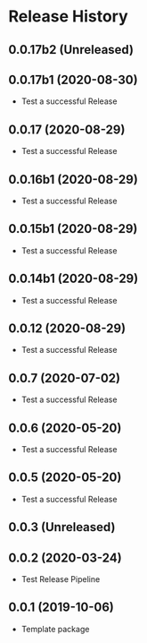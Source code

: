 # Release History

## 0.0.17b2 (Unreleased)


## 0.0.17b1 (2020-08-30)
- Test a successful Release

## 0.0.17 (2020-08-29)
- Test a successful Release

## 0.0.16b1 (2020-08-29)
- Test a successful Release

## 0.0.15b1 (2020-08-29)
- Test a successful Release

## 0.0.14b1 (2020-08-29)
- Test a successful Release

## 0.0.12 (2020-08-29)
- Test a successful Release

## 0.0.7 (2020-07-02)
- Test a successful Release

## 0.0.6 (2020-05-20)
- Test a successful Release

## 0.0.5 (2020-05-20)
- Test a successful Release

## 0.0.3 (Unreleased)

## 0.0.2 (2020-03-24)
- Test Release Pipeline


## 0.0.1 (2019-10-06)
  - Template package
